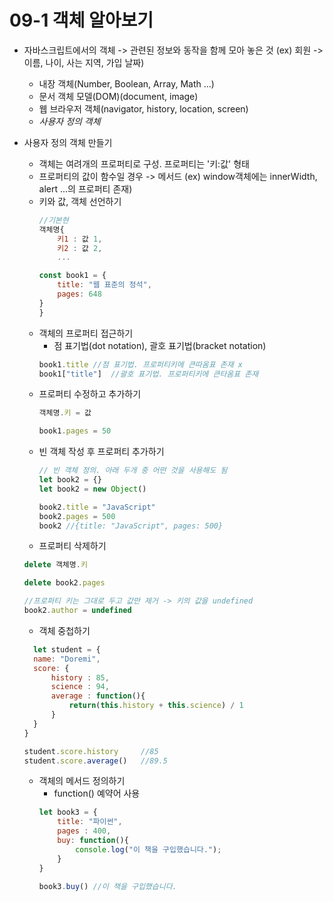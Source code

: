 # 09-1 객체 알아보기
- 자바스크립트에서의 객체 -> 관련된 정보와 동작을 함께 모아 놓은 것 (ex) 회원 -> 이름, 나이, 사는 지역, 가입 날짜)
    - 내장 객체(Number, Boolean, Array, Math ...)
    - 문서 객체 모델(DOM)(document, image)
    - 웹 브라우저 객체(navigator, history, location, screen)
    - *사용자 정의 객체*
  
- 사용자 정의 객체 만들기
  - 객체는 여려개의 프로퍼티로 구성. 프로퍼티는 '키:값' 형태
  - 프로퍼티의 값이 함수일 경우 -> 메서드 (ex) window객체에는 innerWidth, alert ...의 프로퍼티 존재)
  - 키와 값, 객체 선언하기
    ```js
    //기본현
    객체명{
        키1 : 값 1,
        키2 : 값 2,
        ...
    
    const book1 = {
        title: "웹 표준의 정석",
        pages: 648
    }
    }
    ```
  - 객체의 프로퍼티 접근하기
    - 점 표기법(dot notation), 괄호 표기법(bracket notation)
    ````js
    book1.title //점 표기법. 프로퍼티키에 큰따옴표 존재 x
    book1["title"]  //괄호 표기법. 프로퍼티키에 큰타옴표 존재
    ````
  - 프로퍼티 수정하고 추가하기
    ```js
    객체명.키 = 값
    
    book1.pages = 50
    ```
  - 빈 객체 작성 후 프로퍼티 추가하기
    ````js
    // 빈 객체 정의. 아래 두개 중 어떤 것을 사용해도 됨
    let book2 = {}
    let book2 = new Object()
    
    book2.title = "JavaScript"
    book2.pages = 500
    book2 //{title: "JavaScript", pages: 500}
    ````
  - 프로퍼티 삭제하기
  ````js
  delete 객체명.키
  
  delete book2.pages
  
  //프로퍼티 키는 그대로 두고 값만 제거 -> 키의 값을 undefined
  book2.author = undefined
  ````
    
  - 객체 중첩하기
  ````js
    let student = {
    name: "Doremi",
    score: {
        history : 85,
        science : 94,
        average : function(){
            return(this.history + this.science) / 1
        }
    }  
  }
  
  student.score.history     //85
  student.score.average()   //89.5
  ````
  
  - 객체의 메서드 정의하기
    - function() 예약어 사용
    ````js
    let book3 = {
        title: "파이썬",
        pages : 400,
        buy: function(){
            console.log("이 책을 구입했습니다.");
        }
    }
    
    book3.buy() //이 책을 구입했습니다.
    ````
    